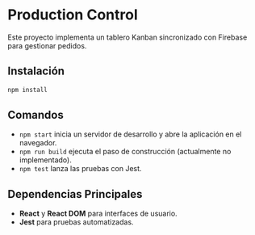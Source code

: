 # Production Control

Este proyecto implementa un tablero Kanban sincronizado con Firebase para gestionar pedidos.

## Instalación

```bash
npm install
```

## Comandos

- `npm start` inicia un servidor de desarrollo y abre la aplicación en el navegador.
- `npm run build` ejecuta el paso de construcción (actualmente no implementado).
- `npm test` lanza las pruebas con Jest.

## Dependencias Principales

- **React** y **React DOM** para interfaces de usuario.
- **Jest** para pruebas automatizadas.
